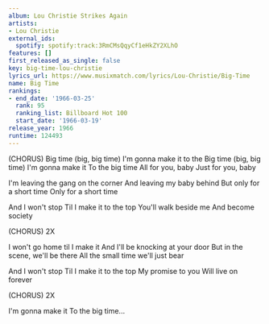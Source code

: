 ```yaml
---
album: Lou Christie Strikes Again
artists:
- Lou Christie
external_ids:
  spotify: spotify:track:3RmCMsQqyCf1eHkZY2XLhO
features: []
first_released_as_single: false
key: big-time-lou-christie
lyrics_url: https://www.musixmatch.com/lyrics/Lou-Christie/Big-Time
name: Big Time
rankings:
- end_date: '1966-03-25'
  rank: 95
  ranking_list: Billboard Hot 100
  start_date: '1966-03-19'
release_year: 1966
runtime: 124493
---
```

(CHORUS)
Big time (big, big time)
I'm gonna make it to the
Big time (big, big time)
I'm gonna make it
To the big time
All for you, baby
Just for you, baby

I'm leaving the gang on the corner
And leaving my baby behind
But only for a short time
Only for a short time

And I won't stop
Til I make it to the top
You'll walk beside me
And become society

(CHORUS) 2X

I won't go home til I make it
And I'll be knocking at your door
But in the scene, we'll be there
All the small time we'll just bear

And I won't stop
Til I make it to the top
My promise to you
Will live on forever

(CHORUS) 2X

I'm gonna make it
To the big time...
